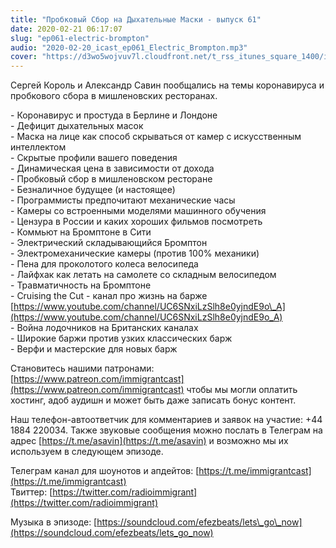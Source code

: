 ```yaml
---
title: "Пробковый Сбор на Дыхательные Маски - выпуск 61"
date: 2020-02-21 06:17:07
slug: "ep061-electric-brompton"
audio: "2020-02-20_icast_ep061_Electric_Brompton.mp3"
cover: "https://d3wo5wojvuv7l.cloudfront.net/t_rss_itunes_square_1400/images.spreaker.com/original/dc31218ae43b6b7cde55c47c9272e439.jpg"
---
```

Сергей Король и Александр Савин пообщались на темы коронавируса и пробкового сбора в мишленовских ресторанах.  
  
\- Коронавирус и простуда в Берлине и Лондоне  
\- Дефицит дыхательных масок  
\- Маска на лице как способ скрываться от камер с искусственным интеллектом  
\- Скрытые профили вашего поведения  
\- Динамическая цена в зависимости от дохода  
\- Пробковый сбор в мишленовском ресторане  
\- Безналичное будущее (и настоящее)  
\- Программисты предпочитают механические часы  
\- Камеры со встроенными моделями машинного обучения  
\- Цензура в России и каких хороших фильмов посмотреть  
\- Коммьют на Бромптоне в Сити  
\- Электрический складывающийся Бромптон  
\- Электромеханические камеры (против 100% механики)  
\- Пена для проколотого колеса велосипеда  
\- Лайфхак как летать на самолете со складным велосипедом  
\- Травматичность на Бромптоне  
\- Cruising the Cut - канал про жизнь на барже [https://www.youtube.com/channel/UC6SNxiLzSlh8e0yjndE9o\_A](https://www.youtube.com/channel/UC6SNxiLzSlh8e0yjndE9o_A)  
\- Война лодочников на Британских каналах  
\- Широкие баржи против узких классических барж  
\- Верфи и мастерские для новых барж  
  
Становитесь нашими патронами: [https://www.patreon.com/immigrantcast](https://www.patreon.com/immigrantcast) чтобы мы могли оплатить хостинг, адоб аудишн и может быть даже записать бонус контент.  
  
Наш телефон-автоответчик для комментариев и заявок на участие: +44 1884 220034. Также звуковые сообщения можно послать в Телеграм на адрес [https://t.me/asavin](https://t.me/asavin) и возможно мы их используем в следующем эпизоде.  
  
Телеграм канал для шоунотов и апдейтов: [https://t.me/immigrantcast](https://t.me/immigrantcast)  
Твиттер: [https://twitter.com/radioimmigrant](https://twitter.com/radioimmigrant)  
  
Музыка в эпизоде: [https://soundcloud.com/efezbeats/lets\_go\_now](https://soundcloud.com/efezbeats/lets_go_now)
